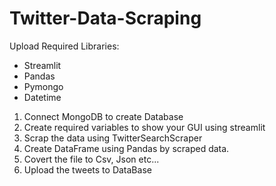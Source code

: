 # Twitter-Data-Scraping

Upload Required Libraries: 
   * Streamlit
   * Pandas 
   * Pymongo
   * Datetime

1. Connect MongoDB to create Database 
2. Create required variables to show your GUI using streamlit 
3. Scrap the data using TwitterSearchScraper 
4. Create DataFrame using Pandas by scraped data.
5. Covert the file to Csv, Json etc... 
6. Upload the tweets to DataBase
